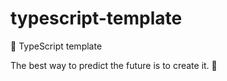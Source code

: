 # typescript-template

🌱 TypeScript template

<!-- INSPIRATIONAL_QUOTE_START -->
The best way to predict the future is to create it.
🐶
<!-- INSPIRATIONAL_QUOTE_END -->

